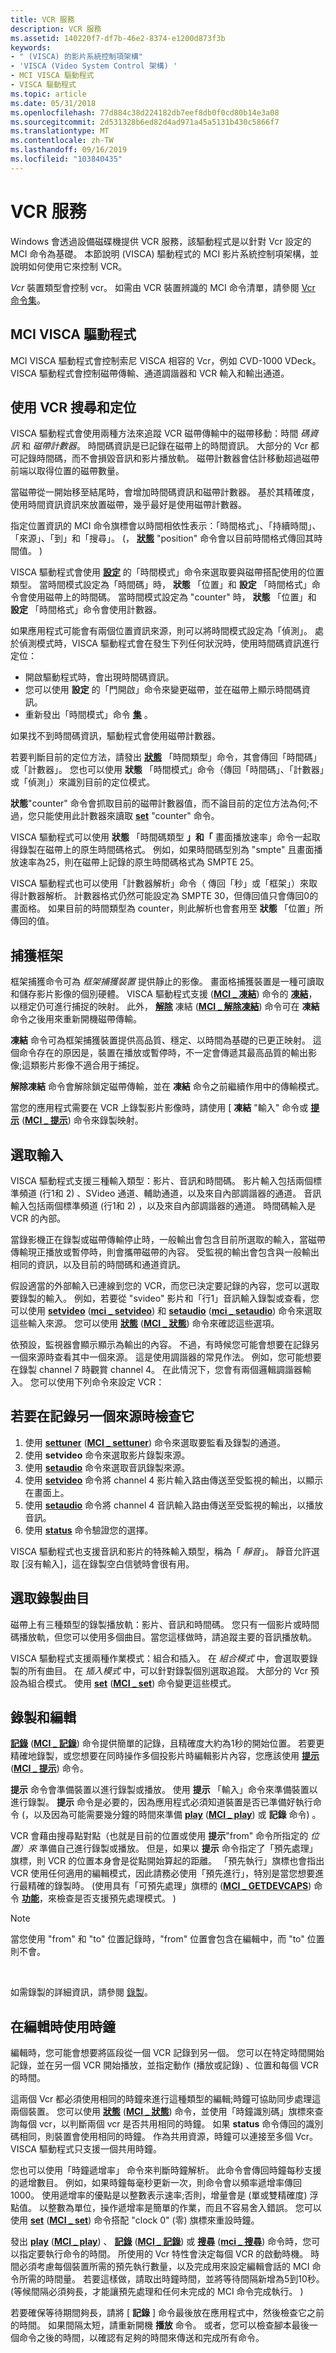 ```yaml
---
title: VCR 服務
description: VCR 服務
ms.assetid: 140220f7-df7b-46e2-8374-e1200d873f3b
keywords:
- " (VISCA) 的影片系統控制項架構"
- 'VISCA (Video System Control 架構) '
- MCI VISCA 驅動程式
- VISCA 驅動程式
ms.topic: article
ms.date: 05/31/2018
ms.openlocfilehash: 77d884c38d224182db7eef8db0f0cd80b14e3a08
ms.sourcegitcommit: 2d531328b6ed82d4ad971a45a5131b430c5866f7
ms.translationtype: MT
ms.contentlocale: zh-TW
ms.lasthandoff: 09/16/2019
ms.locfileid: "103840435"
---
```

# <a name="vcr-services"></a>VCR 服務

Windows 會透過設備磁碟機提供 VCR 服務，該驅動程式是以針對 Vcr 設定的 MCI 命令為基礎。 本節說明 (VISCA) 驅動程式的 MCI 影片系統控制項架構，並說明如何使用它來控制 VCR。

*Vcr* 裝置類型會控制 vcr。 如需由 VCR 裝置辨識的 MCI 命令清單，請參閱 [Vcr 命令集](vcr-command-set.md)。

## <a name="the-mci-visca-driver"></a>MCI VISCA 驅動程式

MCI VISCA 驅動程式會控制索尼 VISCA 相容的 Vcr，例如 CVD-1000 VDeck。 VISCA 驅動程式會控制磁帶傳輸、通道調諧器和 VCR 輸入和輸出通道。

## <a name="searching-and-positioning-with-a-vcr"></a>使用 VCR 搜尋和定位

VISCA 驅動程式會使用兩種方法來追蹤 VCR 磁帶傳輸中的磁帶移動：時間 *碼資訊* 和 *磁帶計數器*。 時間碼資訊是已記錄在磁帶上的時間資訊。 大部分的 Vcr 都可記錄時間碼，而不會損毀音訊和影片播放軌。 磁帶計數器會估計移動超過磁帶前端以取得位置的磁帶數量。

當磁帶從一開始移至結尾時，會增加時間碼資訊和磁帶計數器。 基於其精確度，使用時間資訊資訊來放置磁帶，幾乎最好是使用磁帶計數器。

指定位置資訊的 MCI 命令旗標會以時間相依性表示：「時間格式」、「持續時間」、「來源」、「到」和「搜尋」。  (， [**狀態**](status.md) "position" 命令會以目前時間格式傳回其時間值。 ) 

VISCA 驅動程式會使用 [**設定**](set.md) 的「時間模式」命令來選取要與磁帶搭配使用的位置類型。 當時間模式設定為「時間碼」時， **狀態** 「位置」和 **設定** 「時間格式」命令會使用磁帶上的時間碼。 當時間模式設定為 "counter" 時， **狀態** 「位置」和 **設定** 「時間格式」命令會使用計數器。

如果應用程式可能會有兩個位置資訊來源，則可以將時間模式設定為「偵測」。 處於偵測模式時，VISCA 驅動程式會在發生下列任何狀況時，使用時間碼資訊進行定位：

-   開啟驅動程式時，會出現時間碼資訊。
-   您可以使用 **設定** 的「門開啟」命令來變更磁帶，並在磁帶上顯示時間碼資訊。
-   重新發出「時間模式」命令 [**集**](set.md) 。

如果找不到時間碼資訊，驅動程式會使用磁帶計數器。

若要判斷目前的定位方法，請發出 [**狀態**](status.md) 「時間類型」命令，其會傳回「時間碼」或「計數器」。 您也可以使用 **狀態** 「時間模式」命令（傳回「時間碼」、「計數器」或「偵測」）來識別目前的定位模式。

**狀態**"counter" 命令會抓取目前的磁帶計數器值，而不論目前的定位方法為何;不過，您只能使用此計數器來讀取 [**set**](set.md) "counter" 命令。

VISCA 驅動程式可以使用 **狀態** 「時間碼類型 **」和「** 畫面播放速率」命令一起取得錄製在磁帶上的原生時間碼格式。 例如，如果時間碼型別為 "smpte" 且畫面播放速率為25，則在磁帶上記錄的原生時間碼格式為 SMPTE 25。

VISCA 驅動程式也可以使用「計數器解析」命令（ 傳回「秒」或「框架」）來取得計數器解析。 計數器格式仍然可能設定為 SMPTE 30，但傳回值只會傳回0的畫面格。 如果目前的時間類型為 counter，則此解析也會套用至 **狀態** 「位置」所傳回的值。

## <a name="capturing-frames"></a>捕獲框架

框架捕獲命令可為 *框架捕獲裝置* 提供靜止的影像。 畫面格捕獲裝置是一種可讀取和儲存影片影像的個別硬體。 VISCA 驅動程式支援 ([**MCI \_ 凍結**](mci-freeze.md)) 命令的 [**凍結**](freeze.md)，以穩定仍可進行捕捉的映射。 此外， [**解除**](unfreeze.md) 凍結 ([**MCI \_ 解除凍結**](mci-unfreeze.md)) 命令可在 **凍結** 命令之後用來重新開機磁帶傳輸。

**凍結** 命令可為框架捕獲裝置提供高品質、穩定、以時間為基礎的已更正映射。 這個命令存在的原因是，裝置在播放或暫停時，不一定會傳遞其最高品質的輸出影像;這類影片影像不適合用于捕捉。

**解除凍結** 命令會解除鎖定磁帶傳輸，並在 **凍結** 命令之前繼續作用中的傳輸模式。

當您的應用程式需要在 VCR 上錄製影片影像時，請使用 [ **凍結** "輸入" 命令或 [**提示**](cue.md) ([**MCI \_ 提示**](mci-cue.md)) 命令來錄製映射。

## <a name="selecting-inputs"></a>選取輸入

VISCA 驅動程式支援三種輸入類型：影片、音訊和時間碼。 影片輸入包括兩個標準頻道 (行1和 2) 、SVideo 通道、輔助通道，以及來自內部調諧器的通道。 音訊輸入包括兩個標準頻道 (行1和 2) ，以及來自內部調諧器的通道。 時間碼輸入是 VCR 的內部。

當錄影機正在錄製或磁帶傳輸停止時，一般輸出會包含目前所選取的輸入，當磁帶傳輸現正播放或暫停時，則會攜帶磁帶的內容。 受監視的輸出會包含與一般輸出相同的資訊，以及目前的時間碼和通道資訊。

假設適當的外部輸入已連線到您的 VCR，而您已決定要記錄的內容，您可以選取要錄製的輸入。 例如，若要從 "svideo" 影片和「行1」音訊輸入錄製或查看，您可以使用 [**setvideo**](setvideo.md) ([**mci \_ setvideo**](mci-setvideo.md)) 和 [**setaudio**](setaudio.md) ([**mci \_ setaudio**](mci-setaudio.md)) 命令來選取這些輸入來源。 您可以使用 [**狀態**](status.md) ([**MCI \_ 狀態**](mci-status.md)) 命令來確認這些選項。

依預設，監視器會顯示顯示為輸出的內容。 不過，有時候您可能會想要在記錄另一個來源時查看其中一個來源。 這是使用調諧器的常見作法。 例如，您可能想要在錄製 channel 7 時觀賞 channel 4。 在此情況下，您會有兩個邏輯調諧器輸入。 您可以使用下列命令來設定 VCR：

## <a name="to-review-one-source-while-recording-from-another"></a>若要在記錄另一個來源時檢查它

1.  使用 [**settuner**](settuner.md) ([**MCI \_ settuner**](mci-settuner.md)) 命令來選取要監看及錄製的通道。
2.  使用 **setvideo** 命令來選取影片錄製來源。
3.  使用 [**setaudio**](setaudio.md) 命令來選取音訊錄製來源。
4.  使用 [**setvideo**](setvideo.md) 命令將 channel 4 影片輸入路由傳送至受監視的輸出，以顯示在畫面上。
5.  使用 [**setaudio**](setaudio.md) 命令將 channel 4 音訊輸入路由傳送至受監視的輸出，以播放音訊。
6.  使用 [**status**](status.md) 命令驗證您的選擇。

VISCA 驅動程式也支援音訊和影片的特殊輸入類型，稱為「 *靜音*」。 靜音允許選取 [沒有輸入]，這在錄製空白信號時會很有用。

## <a name="selecting-recording-tracks"></a>選取錄製曲目

磁帶上有三種類型的錄製播放軌：影片、音訊和時間碼。 您只有一個影片或時間碼播放軌，但您可以使用多個曲目。當您這樣做時，請追蹤主要的音訊播放軌。

VISCA 驅動程式支援兩種作業模式：組合和插入。 在 *組合模式* 中，會選取要錄製的所有曲目。 在 *插入模式* 中，可以針對錄製個別選取追蹤。 大部分的 Vcr 預設為組合模式。 使用 [**set**](set.md) ([**MCI \_ set**](mci-set.md)) 命令變更這些模式。

## <a name="recording-and-editing"></a>錄製和編輯

[**記錄**](record.md) ([**MCI \_ 記錄**](mci-record.md)) 命令提供簡單的記錄，且精確度大約為1秒的開始位置。 若要更精確地錄製，或您想要在同時操作多個投影片時編輯影片內容，您應該使用 [**提示**](cue.md) ([**MCI \_ 提示**](mci-cue.md)) 命令。

**提示** 命令會準備裝置以進行錄製或播放。 使用 **提示** 「輸入」命令來準備裝置以進行錄製。 **提示** 命令是必要的，因為應用程式必須知道裝置是否已準備好執行命令 (，以及因為可能需要幾分鐘的時間來準備 [**play**](play.md) ([**MCI \_ play**](mci-play.md)) 或 **記錄** 命令) 。

VCR 會藉由搜尋點對點（也就是目前的位置或使用 **提示**"from" 命令所指定的 *位置）來* 準備自己進行錄製或播放。 但是，如果以 **提示** 命令指定了「預先處理」旗標，則 VCR 的位置本身會是從點開始算起的距離。 「預先執行」旗標也會指出 VCR 使用任何適用的編輯模式，因此請務必使用「預先進行」，特別是當您想要進行最精確的錄製時。  (使用具有「可預先處理」旗標的 ([**MCI \_ GETDEVCAPS**](mci-getdevcaps.md)) 命令 [**功能**](capability.md)，來檢查是否支援預先處理模式。 ) 

> [!Note]  
> 當您使用 "from" 和 "to" 位置記錄時，"from" 位置會包含在編輯中，而 "to" 位置則不會。

 

如需錄製的詳細資訊，請參閱 [錄製](recording.md)。

## <a name="using-the-clock-while-editing"></a>在編輯時使用時鐘

編輯時，您可能會想要將區段從一個 VCR 記錄到另一個。 您可以在特定時間開始記錄，並在另一個 VCR 開始播放，並指定動作 (播放或記錄) 、位置和每個 VCR 的時間。

這兩個 Vcr 都必須使用相同的時鐘來進行這種類型的編輯;時鐘可協助同步處理這兩個裝置。 您可以使用 [**狀態**](status.md) ([**MCI \_ 狀態**](mci-status.md)) 命令，並使用「時鐘識別碼」旗標來查詢每個 vcr，以判斷兩個 vcr 是否共用相同的時鐘。 如果 **status** 命令傳回的識別碼相同，則裝置會使用相同的時鐘。 作為共用資源，時鐘可以連接至多個 Vcr。 VISCA 驅動程式只支援一個共用時鐘。

您也可以使用「時鐘遞增率」 命令來判斷時鐘解析。 此命令會傳回時鐘每秒支援的遞增數目。 例如，如果時鐘每毫秒更新一次，則命令會以頻率遞增率傳回1000。 使用遞增率的優點是以整數表示速率;否則，增量會是 (單或雙精確度) 浮點值。 以整數為單位，操作遞增率是簡單的作業，而且不容易舍入錯誤。 您可以使用 [**set**](set.md) ([**MCI \_ set**](mci-set.md)) 命令搭配 "clock 0" (零) 旗標來重設時鐘。

發出 [**play**](play.md) ([**MCI \_ play**](mci-play.md)) 、 [**記錄**](record.md) ([**MCI \_ 記錄**](mci-record.md)) 或 [**搜尋**](seek.md) ([**mci \_ 搜尋**](mci-seek.md)) 命令時，您可以指定要執行命令的時間。 所使用的 Vcr 特性會決定每個 VCR 的啟動時機。 時間必須考慮每個裝置所需的預先執行數量，以及完成用來設定編輯會話的 MCI 命令所需的時間量。 若要這樣做，請取出時鐘時間，並將等待間隔新增為5到10秒。  (等候間隔必須夠長，才能讓預先處理和任何未完成的 MCI 命令完成執行。 ) 

若要確保等待期間夠長，請將 [ **記錄** ] 命令最後放在應用程式中，然後檢查它之前的時間。 如果間隔太短，請重新開機 **播放** 命令。 或者，您可以檢查腳本最後一個命令之後的時間，以確認有足夠的時間來傳送和完成所有命令。

 

 




